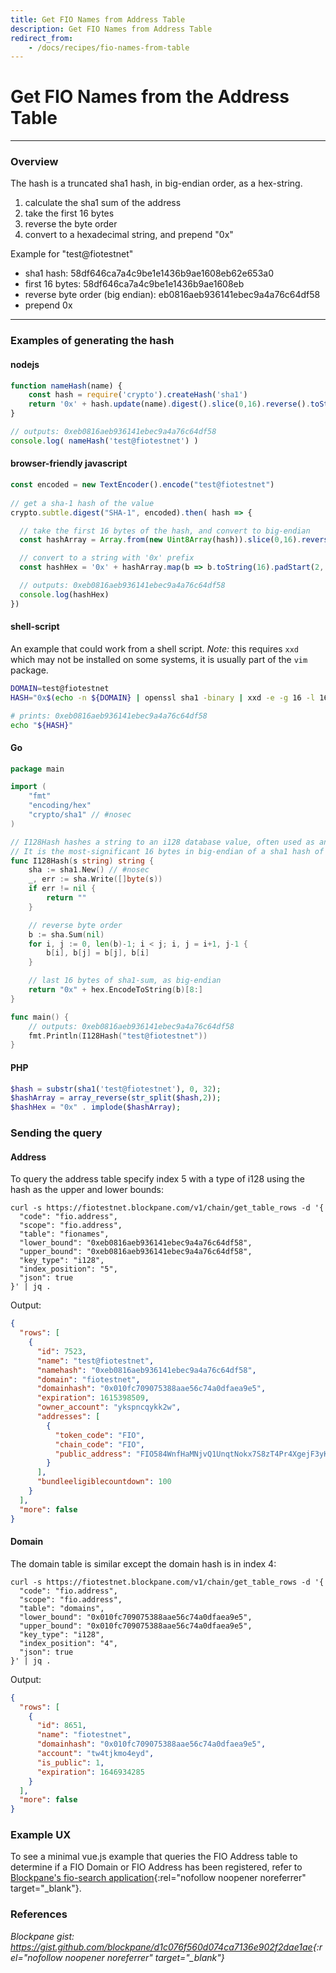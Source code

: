 ```yaml
---
title: Get FIO Names from Address Table
description: Get FIO Names from Address Table
redirect_from:
    - /docs/recipes/fio-names-from-table
---
```


# Get FIO Names from the Address Table

---
### Overview

The hash is a truncated sha1 hash, in big-endian order, as a hex-string.

1. calculate the sha1 sum of the address
1. take the first 16 bytes
1. reverse the byte order
1. convert to a hexadecimal string, and prepend "0x"

Example for "test@fiotestnet"

- sha1 hash: 58df646ca7a4c9be1e1436b9ae1608eb62e653a0
- first 16 bytes: 58df646ca7a4c9be1e1436b9ae1608eb
- reverse byte order (big endian): eb0816aeb936141ebec9a4a76c64df58
- prepend 0x

---
### Examples of generating the hash

#### nodejs

```javascript
function nameHash(name) {
    const hash = require('crypto').createHash('sha1')
    return '0x' + hash.update(name).digest().slice(0,16).reverse().toString("hex")
}

// outputs: 0xeb0816aeb936141ebec9a4a76c64df58
console.log( nameHash('test@fiotestnet') )

```

#### browser-friendly javascript

```javascript
const encoded = new TextEncoder().encode("test@fiotestnet")
  
// get a sha-1 hash of the value
crypto.subtle.digest("SHA-1", encoded).then( hash => {

  // take the first 16 bytes of the hash, and convert to big-endian
  const hashArray = Array.from(new Uint8Array(hash)).slice(0,16).reverse()

  // convert to a string with '0x' prefix
  const hashHex = '0x' + hashArray.map(b => b.toString(16).padStart(2, '0')).join('')

  // outputs: 0xeb0816aeb936141ebec9a4a76c64df58
  console.log(hashHex) 
})

```

#### shell-script

An example that could work from a shell script. _Note:_ this requires `xxd` which may not be installed
on some systems, it is usually part of the `vim` package.

```sh
DOMAIN=test@fiotestnet
HASH="0x$(echo -n ${DOMAIN} | openssl sha1 -binary | xxd -e -g 16 -l 16 | cut -d' ' -f2)"

# prints: 0xeb0816aeb936141ebec9a4a76c64df58
echo "${HASH}"
```

#### Go

```go
package main

import (
	"fmt"
	"encoding/hex"
	"crypto/sha1" // #nosec
)

// I128Hash hashes a string to an i128 database value, often used as an index for a string in a table.
// It is the most-significant 16 bytes in big-endian of a sha1 hash of the provided string, returned as a hex-string
func I128Hash(s string) string {
	sha := sha1.New() // #nosec
	_, err := sha.Write([]byte(s))
	if err != nil {
		return ""
	}

	// reverse byte order
	b := sha.Sum(nil)
	for i, j := 0, len(b)-1; i < j; i, j = i+1, j-1 {
		b[i], b[j] = b[j], b[i]
	}

	// last 16 bytes of sha1-sum, as big-endian
	return "0x" + hex.EncodeToString(b)[8:]
}

func main() {
	// outputs: 0xeb0816aeb936141ebec9a4a76c64df58
	fmt.Println(I128Hash("test@fiotestnet"))
}

```

#### PHP

```php
$hash = substr(sha1('test@fiotestnet'), 0, 32);
$hashArray = array_reverse(str_split($hash,2));
$hashHex = "0x" . implode($hashArray);
```


### Sending the query

#### Address

To query the address table specify index 5 with a type of i128 using the hash as the upper and lower bounds:

```
curl -s https://fiotestnet.blockpane.com/v1/chain/get_table_rows -d '{
  "code": "fio.address",
  "scope": "fio.address",
  "table": "fionames",
  "lower_bound": "0xeb0816aeb936141ebec9a4a76c64df58",
  "upper_bound": "0xeb0816aeb936141ebec9a4a76c64df58",
  "key_type": "i128",
  "index_position": "5",
  "json": true
}' | jq .
```

Output:

```json
{
  "rows": [
    {
      "id": 7523,
      "name": "test@fiotestnet",
      "namehash": "0xeb0816aeb936141ebec9a4a76c64df58",
      "domain": "fiotestnet",
      "domainhash": "0x010fc709075388aae56c74a0dfaea9e5",
      "expiration": 1615398509,
      "owner_account": "ykspncqykk2w",
      "addresses": [
        {
          "token_code": "FIO",
          "chain_code": "FIO",
          "public_address": "FIO584WnfHaMNjvQ1UnqtNokx7S8zT4Pr4XgejF3yKcYpWfXcEHKa"
        }
      ],
      "bundleeligiblecountdown": 100
    }
  ],
  "more": false
}
```

#### Domain

The domain table is similar except the domain hash is in index 4:

```
curl -s https://fiotestnet.blockpane.com/v1/chain/get_table_rows -d '{
  "code": "fio.address",
  "scope": "fio.address",
  "table": "domains",
  "lower_bound": "0x010fc709075388aae56c74a0dfaea9e5",
  "upper_bound": "0x010fc709075388aae56c74a0dfaea9e5",
  "key_type": "i128",
  "index_position": "4",
  "json": true
}' | jq .
```

Output:

```json
{
  "rows": [
    {
      "id": 8651,
      "name": "fiotestnet",
      "domainhash": "0x010fc709075388aae56c74a0dfaea9e5",
      "account": "tw4tjkmo4eyd",
      "is_public": 1,
      "expiration": 1646934285
    }
  ],
  "more": false
}
```

### Example UX

To see a minimal vue.js example that queries the FIO Address table to determine if a FIO Domain or FIO Address has been registered, refer to [Blockpane's fio-search application](https://github.com/blockpane/fio-search){:rel="nofollow noopener noreferrer" target="_blank"}.

### References

*Blockpane gist: <https://gist.github.com/blockpane/d1c076f560d074ca7136e902f2dae1ae>{:rel="nofollow noopener noreferrer" target="_blank"}*
